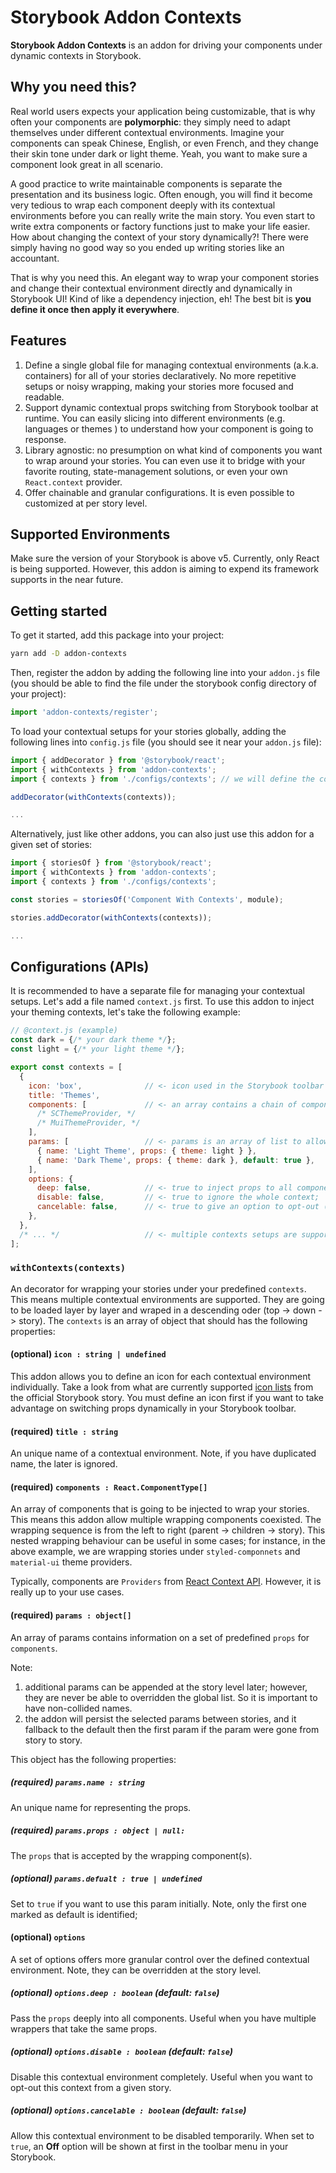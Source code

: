 # Storybook Addon Contexts

**Storybook Addon Contexts** is an addon for driving your components under dynamic contexts in Storybook.


## Why you need this?

Real world users expects your application being customizable, that is why often your components are **polymorphic**:
they simply need to adapt themselves under different contextual environments.  Imagine your components can speak
Chinese, English, or even French, and they change their skin tone under dark or light theme.  Yeah, you want to make
sure a component look great in all scenario.

A good practice to write maintainable components is separate the presentation and its business logic.  Often enough,
you will find it become very tedious to wrap each component deeply with its contextual environments before you can
really write the main story.  You even start to write extra components or factory functions just to make your life
easier.  How about changing the context of your story dynamically?!  There were simply having no good way so you
ended up writing stories like an accountant.

That is why you need this.  An elegant way to wrap your component stories and change their contextual environment
directly and dynamically in Storybook UI!  Kind of like a dependency injection, eh!  The best bit is **you define it
once then apply it everywhere**.


## Features

1. Define a single global file for managing contextual environments (a.k.a. containers) for all of your stories 
   declaratively.  No more repetitive setups or noisy wrapping, making your stories more focused and readable.
2. Support dynamic contextual props switching from Storybook toolbar at runtime.  You can easily slicing into
   different environments (e.g. languages or themes ) to understand how your component is going to response.
3. Library agnostic: no presumption on what kind of components you want to wrap around your stories.  You can even
   use it to bridge with your favorite routing, state-management solutions, or even your own `React.context` provider.
4. Offer chainable and granular configurations.  It is even possible to customized at per story level.


## Supported Environments

Make sure the version of your Storybook is above v5.  Currently, only React is being supported.  However, this addon
is aiming to expend its framework supports in the near future.


## Getting started

To get it started, add this package into your project:

```bash
yarn add -D addon-contexts
```

Then, register the addon by adding the following line into your `addon.js` file (you should be able to find the file
under the storybook config directory of your project):

```js
import 'addon-contexts/register';
```

To load your contextual setups for your stories globally, adding the following lines into `config.js` file (you should
see it near your `addon.js` file):

```js
import { addDecorator } from '@storybook/react';
import { withContexts } from 'addon-contexts';
import { contexts } from './configs/contexts'; // we will define the contextual setups later in API section

addDecorator(withContexts(contexts));

...
```

Alternatively, just like other addons, you can also just use this addon for a given set of stories:

```js
import { storiesOf } from '@storybook/react';
import { withContexts } from 'addon-contexts';
import { contexts } from './configs/contexts';

const stories = storiesOf('Component With Contexts', module);

stories.addDecorator(withContexts(contexts));

...
```

## Configurations (APIs)

It is recommended to have a separate file for managing your contextual setups.  Let's add a file named `context.js`
first.  To use this addon to inject your theming contexts, let's take the following example:

```js
// @context.js (example)
const dark = {/* your dark theme */};
const light = {/* your light theme */};

export const contexts = [
  {
    icon: 'box',              // <- icon used in the Storybook toolbar
    title: 'Themes',
    components: [             // <- an array contains a chain of component wrappers
      /* SCThemeProvider, */
      /* MuiThemeProvider, */
    ],
    params: [                 // <- params is an array of list to allow switching contextual props dynamically 
      { name: 'Light Theme', props: { theme: light } },
      { name: 'Dark Theme', props: { theme: dark }, default: true },
    ],
    options: {
      deep: false,            // <- true to inject props to all components; false to only the first
      disable: false,         // <- true to ignore the whole context;
      cancelable: false,      // <- true to give an option to opt-out (unwrap) temporarily in toolbar menu
    },
  },
  /* ... */                   // <- multiple contexts setups are supported
];
```

### `withContexts(contexts)` 

An decorator for wrapping your stories under your predefined `contexts`.  This means multiple contextual environments
are supported.  They are going to be loaded layer by layer and wraped in a descending oder (top -> down -> story). 
The `contexts` is an array of object that should has the following properties:

#### (optional) `icon : string | undefined`

This addon allows you to define an icon for each contextual environment individually.  Take a look from what are
currently supported [icon lists](https://storybooks-official.netlify.com/?path=/story/basics-icon--labels) from the
official Storybook story.  You must define an icon first if you want to take advantage on switching props dynamically
in your Storybook toolbar.

#### (required) `title : string`

An unique name of a contextual environment.  Note, if you have duplicated name, the later is ignored.

#### (required) `components : React.ComponentType[]`

An array of components that is going to be injected to wrap your stories.  This means this addon allow multiple
wrapping components coexisted.  The wrapping sequence is from the left to right (parent -> children -> story). This
nested wrapping behaviour can be useful in some cases; for instance, in the above example, we are wrapping stories
under `styled-componnets` and `material-ui` theme providers.

Typically, components are `Providers` from [React Context API](https://reactjs.org/docs/context.html).  However, it
is really up to your use cases.

#### (required) `params : object[]`

An array of params contains information on a set of predefined `props` for `components`.

Note:
1. additional params can be appended at the story level later; however, they are never be able to overridden the
global list. So it is important to have non-collided names.
2. the addon will persist the selected params between stories, and it fallback to the default then the first param
if the param were gone from story to story.

This object has the following properties: 

##### (required) `params.name : string`

An unique name for representing the props.

##### (required) `params.props : object | null:`

The `props` that is accepted by the wrapping component(s).

##### (optional) `params.defualt : true | undefined`

Set to `true` if you want to use this param initially.  Note, only the first one marked as default is identified;

#### (optional) `options`

A set of options offers more granular control over the defined contextual environment.  Note, they can be overridden
at the story level.

##### (optional) `options.deep : boolean` (default: `false`)

Pass the `props` deeply into all components.  Useful when you have multiple wrappers that take the same props.

##### (optional) `options.disable : boolean` (default: `false`)

Disable this contextual environment completely.  Useful when you want to opt-out this context from a given story.

##### (optional) `options.cancelable : boolean` (default: `false`)

Allow this contextual environment to be disabled temporarily.  When set to `true`, an **Off** option will be shown
at first in the toolbar menu in your Storybook.

